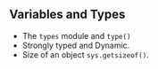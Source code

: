 
## Variables and Types

- The `types` module and `type()`
- Strongly typed and Dynamic.
- Size of an object `sys.getsizeof()`.
